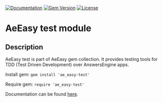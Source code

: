 [![Documentation](http://img.shields.io/badge/docs-rdoc.info-blue.svg)](http://rubydoc.org/gems/ae_easy-test/frames)
[![Gem Version](https://badge.fury.io/rb/ae_easy-test.svg)](http://github.com/answersengine/ae_easy-test/releases)
[![License](http://img.shields.io/badge/license-MIT-yellowgreen.svg)](#license)

# AeEasy test module
## Description

AeEasy test is part of AeEasy gem collection. It provides testing tools for TDD (Test Driven Development) over AnswersEngine apps.

Install gem:
```gem install 'ae_easy-test'```

Require gem:
```require 'ae_easy-test'```

Documentation can be found [here](http://rubydoc.org/gems/ae_easy-test/frames).
